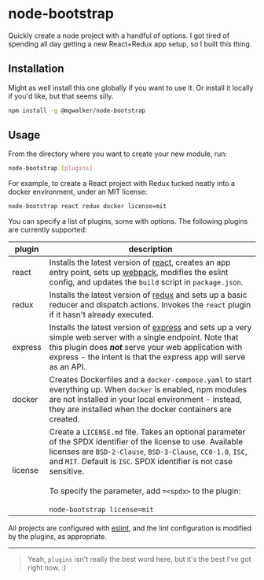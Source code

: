 # node-bootstrap

Quickly create a node project with a handful of options.  I got tired of spending all day getting a new React+Redux app setup, so I built this thing.

## Installation

Might as well install this one globally if you want to use it.  Or install
it locally if you'd like, but that seems silly.

```bash
npm install -g @mgwalker/node-bootstrap
```

## Usage

From the directory where you want to create your new module, run:

```bash
node-bootstrap [plugins]
```

For example, to create a React project with Redux tucked neatly into a docker environment, under an MIT license:

```bash
node-bootstrap react redux docker license=mit
```

You can specify a list of plugins, some with options.  The following plugins are currently supported:

|plugin|description|
|---|---|
|react|Installs the latest version of [react](), creates an app entry point, sets up [webpack](),  modifies the eslint config, and updates the `build` script in `package.json`.
|redux|Installs the latest version of [redux]() and sets up a basic reducer and dispatch actions. Invokes the `react` plugin if it hasn't already executed.
|express|Installs the latest version of [express]() and sets up a very simple web server with a single endpoint.  Note that this plugin does ***not*** serve your web application with express - the intent is that the express app will serve as an API.
|docker|Creates Dockerfiles and a `docker-compose.yaml` to start everything up. When `docker` is enabled, npm modules are not installed in your local environment - instead, they are installed when the docker containers are created.
|license|Create a `LICENSE.md` file.  Takes an optional parameter of the SPDX identifier of the license to use. Available licenses are `BSD-2-Clause`, `BSD-3-Clause`, `CC0-1.0`, `ISC`, and `MIT`.  Default is `ISC`.  SPDX identifier is not case sensitive.<br><br>To specify the parameter, add `=<spdx>` to the plugin:<br><br>`node-bootstrap license=mit`

All projects are configured with [eslint](), and the lint configuration is modified by the plugins, as appropriate.

---
> Yeah, `plugins` isn't really the best word here, but it's the best I've got right now.  :)
